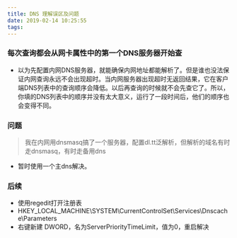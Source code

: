 ```yaml
---
title: DNS 理解误区及问题
date: 2019-02-14 10:25:55
tags:
---
```


### 每次查询都会从网卡属性中的第一个DNS服务器开始查
- 以为先配置内网DNS服务器，就能确保内网地址都能解析了。但是谁也没法保证内网查询永远不会出现超时。当内网服务器出现超时无返回结果，它在客户端DNS列表中的查询顺序会降低。以后再查询的时候就不会先查它了。所以，你填的DNS列表中的顺序并没有太大意义，运行了一段时间后，他们的顺序也会变得不同。

### 问题
> 我在内网用dnsmasq搞了一个服务器，配置dl.tt泛解析，但解析的域名有时走dnsmasq，有时走备用dns
- 暂时使用一个主dns解决。

### 后续
- 使用regedit打开注册表
- HKEY_LOCAL_MACHINE\SYSTEM\CurrentControlSet\Services\Dnscache\Parameters
- 右键新建 DWORD，名为ServerPriorityTimeLimit，值为0，重启解决